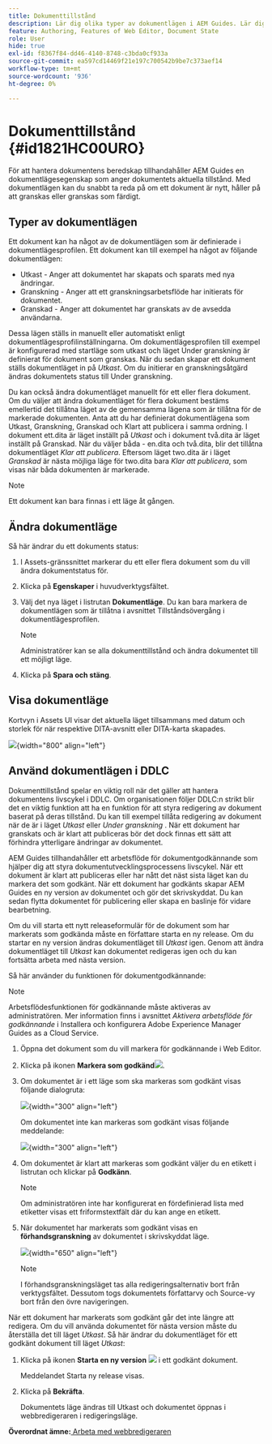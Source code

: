 ```yaml
---
title: Dokumenttillstånd
description: Lär dig olika typer av dokumentlägen i AEM Guides. Lär dig hur du ändrar eller visar dokumentläget och använder dokumentläget i DDLC.
feature: Authoring, Features of Web Editor, Document State
role: User
hide: true
exl-id: f8367f84-dd46-4140-8748-c3bda0cf933a
source-git-commit: ea597cd14469f21e197c700542b9be7c373aef14
workflow-type: tm+mt
source-wordcount: '936'
ht-degree: 0%

---
```


# Dokumenttillstånd {#id1821HC00URO}

För att hantera dokumentens beredskap tillhandahåller AEM Guides en dokumentlägesegenskap som anger dokumentets aktuella tillstånd. Med dokumentlägen kan du snabbt ta reda på om ett dokument är nytt, håller på att granskas eller granskas som färdigt.

## Typer av dokumentlägen

Ett dokument kan ha något av de dokumentlägen som är definierade i dokumentlägesprofilen. Ett dokument kan till exempel ha något av följande dokumentlägen:

- Utkast - Anger att dokumentet har skapats och sparats med nya ändringar.
- Granskning - Anger att ett granskningsarbetsflöde har initierats för dokumentet.
- Granskad - Anger att dokumentet har granskats av de avsedda användarna.

Dessa lägen ställs in manuellt eller automatiskt enligt dokumentlägesprofilinställningarna. Om dokumentlägesprofilen till exempel är konfigurerad med startläge som utkast och läget Under granskning är definierat för dokument som granskas. När du sedan skapar ett dokument ställs dokumentläget in på *Utkast*. Om du initierar en granskningsåtgärd ändras dokumentets status till Under granskning.

Du kan också ändra dokumentläget manuellt för ett eller flera dokument. Om du väljer att ändra dokumentläget för flera dokument bestäms emellertid det tillåtna läget av de gemensamma lägena som är tillåtna för de markerade dokumenten. Anta att du har definierat dokumentlägena som Utkast, Granskning, Granskad och Klart att publicera i samma ordning. I dokument ett.dita är läget inställt på *Utkast* och i dokument två.dita är läget inställt på Granskad. När du väljer båda - en.dita och två.dita, blir det tillåtna dokumentläget *Klar att publicera*. Eftersom läget two.dita är i läget *Granskad* är nästa möjliga läge för two.dita bara *Klar att publicera*, som visas när båda dokumenten är markerade.

>[!NOTE]
>
> Ett dokument kan bara finnas i ett läge åt gången.

## Ändra dokumentläge

Så här ändrar du ett dokuments status:

1. I Assets-gränssnittet markerar du ett eller flera dokument som du vill ändra dokumentstatus för.
1. Klicka på **Egenskaper** i huvudverktygsfältet.
1. Välj det nya läget i listrutan **Dokumentläge**. Du kan bara markera de dokumentlägen som är tillåtna i avsnittet Tillståndsövergång i dokumentlägesprofilen.

   >[!NOTE]
   >
   >Administratörer kan se alla dokumenttillstånd och ändra dokumentet till ett möjligt läge.

1. Klicka på **Spara och stäng**.

## Visa dokumentläge

Kortvyn i Assets UI visar det aktuella läget tillsammans med datum och storlek för när respektive DITA-avsnitt eller DITA-karta skapades.

![](images/document_state.png){width="800" align="left"}

## Använd dokumentlägen i DDLC

Dokumenttillstånd spelar en viktig roll när det gäller att hantera dokumentens livscykel i DDLC. Om organisationen följer DDLC:n strikt blir det en viktig funktion att ha en funktion för att styra redigering av dokument baserat på deras tillstånd. Du kan till exempel tillåta redigering av dokument när de är i läget *Utkast* eller *Under granskning* . När ett dokument har granskats och är klart att publiceras bör det dock finnas ett sätt att förhindra ytterligare ändringar av dokumentet.

AEM Guides tillhandahåller ett arbetsflöde för dokumentgodkännande som hjälper dig att styra dokumentutvecklingsprocessens livscykel. När ett dokument är klart att publiceras eller har nått det näst sista läget kan du markera det som godkänt. När ett dokument har godkänts skapar AEM Guides en ny version av dokumentet och gör det skrivskyddat. Du kan sedan flytta dokumentet för publicering eller skapa en baslinje för vidare bearbetning.

Om du vill starta ett nytt releaseformulär för de dokument som har markerats som godkända måste en författare starta en ny release. Om du startar en ny version ändras dokumentläget till *Utkast* igen. Genom att ändra dokumentläget till *Utkast* kan dokumentet redigeras igen och du kan fortsätta arbeta med nästa version.

Så här använder du funktionen för dokumentgodkännande:

>[!NOTE]
>
> Arbetsflödesfunktionen för godkännande måste aktiveras av administratören. Mer information finns i avsnittet *Aktivera arbetsflöde för godkännande* i Installera och konfigurera Adobe Experience Manager Guides as a Cloud Service.

1. Öppna det dokument som du vill markera för godkännande i Web Editor.

1. Klicka på ikonen **Markera som godkänd**![](images/mark_approve_icon.svg).

1. Om dokumentet är i ett läge som ska markeras som godkänt visas följande dialogruta:

   ![](images/mark-approved-correct-state.png){width="300" align="left"}

   Om dokumentet inte kan markeras som godkänt visas följande meddelande:

   ![](images/mark-approved-incorrect-state.png){width="300" align="left"}

1. Om dokumentet är klart att markeras som godkänt väljer du en etikett i listrutan och klickar på **Godkänn**.

   >[!NOTE]
   >
   > Om administratören inte har konfigurerat en fördefinierad lista med etiketter visas ett friformstextfält där du kan ange en etikett.

1. När dokumentet har markerats som godkänt visas en **förhandsgranskning** av dokumentet i skrivskyddat läge.

   ![](images/approved-doc-read-only.png){width="650" align="left"}

   >[!NOTE]
   >
   > I förhandsgranskningsläget tas alla redigeringsalternativ bort från verktygsfältet. Dessutom togs dokumentets författarvy och Source-vy bort från den övre navigeringen.


När ett dokument har markerats som godkänt går det inte längre att redigera. Om du vill använda dokumentet för nästa version måste du återställa det till läget *Utkast*. Så här ändrar du dokumentläget för ett godkänt dokument till läget *Utkast*:

1. Klicka på ikonen **Starta en ny version** ![](images/approved-restart-draft-mode-icon.svg) i ett godkänt dokument.

   Meddelandet Starta ny release visas.

1. Klicka på **Bekräfta**.

   Dokumentets läge ändras till Utkast och dokumentet öppnas i webbredigeraren i redigeringsläge.


**Överordnat ämne:**&#x200B;[&#x200B; Arbeta med webbredigeraren](web-editor.md)
